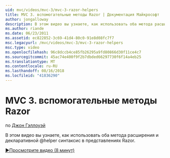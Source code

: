 ```yaml
---
uid: mvc/videos/mvc-3/mvc-3-razor-helpers
title: MVC 3. вспомогательные методы Razor | Документация Майкрософт
author: jongalloway
description: В этом видео вы узнаете, как использовать оба метода расширения и декларативной @helper синтаксис в представлениях Razor.
ms.author: riande
ms.date: 06/23/2011
ms.assetid: ec822852-3c69-41d4-80c0-91e8d08fc7f7
msc.legacyurl: /mvc/videos/mvc-3/mvc-3-razor-helpers
msc.type: video
ms.openlocfilehash: 96c8dccb4ce85fb26295a9fd80866d30f11ce4c7
ms.sourcegitcommit: 45ac74e400f9f2b7dbded66297730f6f14a4eb25
ms.translationtype: MT
ms.contentlocale: ru-RU
ms.lasthandoff: 08/16/2018
ms.locfileid: "41836290"
---
```

<a name="mvc-3---razor-helpers"></a>MVC 3. вспомогательные методы Razor
====================
по [Джон Гэллоуэй](https://github.com/jongalloway)

В этом видео вы узнаете, как использовать оба метода расширения и декларативной @helper синтаксис в представлениях Razor.

[&#9654;Просмотрите видео (8 минут)](https://channel9.msdn.com/Blogs/ASP-NET-Site-Videos/mvc-3-razor-helpers)
